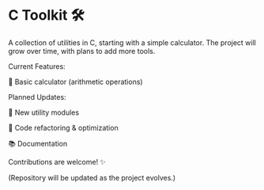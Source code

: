 # C Toolkit 🛠️

A collection of utilities in C, starting with a simple calculator. The project will grow over time, with plans to add more tools.

Current Features:

🧮 Basic calculator (arithmetic operations)

Planned Updates:

📌 New utility modules

🔄 Code refactoring & optimization

📚 Documentation

Contributions are welcome! ✨

(Repository will be updated as the project evolves.)

